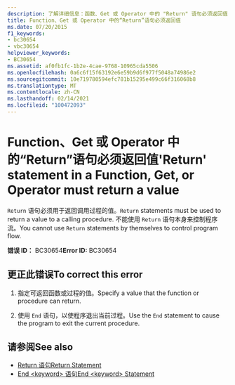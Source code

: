```yaml
---
description: 了解详细信息：函数、Get 或 Operator 中的 "Return" 语句必须返回值
title: Function、Get 或 Operator 中的“Return”语句必须返回值
ms.date: 07/20/2015
f1_keywords:
- bc30654
- vbc30654
helpviewer_keywords:
- BC30654
ms.assetid: af0fb1fc-1b2e-4cae-9768-10965cda5506
ms.openlocfilehash: 0a6c6f15f63192e6e59b9d6f977f5048a74986e2
ms.sourcegitcommit: 10e719780594efc781b15295e499c66f316068b8
ms.translationtype: MT
ms.contentlocale: zh-CN
ms.lasthandoff: 02/14/2021
ms.locfileid: "100472093"
---
```

# <a name="return-statement-in-a-function-get-or-operator-must-return-a-value"></a><span data-ttu-id="037e3-103">Function、Get 或 Operator 中的“Return”语句必须返回值</span><span class="sxs-lookup"><span data-stu-id="037e3-103">'Return' statement in a Function, Get, or Operator must return a value</span></span>

<span data-ttu-id="037e3-104">`Return` 语句必须用于返回调用过程的值。</span><span class="sxs-lookup"><span data-stu-id="037e3-104">`Return` statements must be used to return a value to a calling procedure.</span></span> <span data-ttu-id="037e3-105">不能使用 `Return` 语句本身来控制程序流。</span><span class="sxs-lookup"><span data-stu-id="037e3-105">You cannot use `Return` statements by themselves to control program flow.</span></span>  
  
 <span data-ttu-id="037e3-106">**错误 ID：** BC30654</span><span class="sxs-lookup"><span data-stu-id="037e3-106">**Error ID:** BC30654</span></span>  
  
## <a name="to-correct-this-error"></a><span data-ttu-id="037e3-107">更正此错误</span><span class="sxs-lookup"><span data-stu-id="037e3-107">To correct this error</span></span>  
  
1. <span data-ttu-id="037e3-108">指定可返回函数或过程的值。</span><span class="sxs-lookup"><span data-stu-id="037e3-108">Specify a value that the function or procedure can return.</span></span>  
  
2. <span data-ttu-id="037e3-109">使用 `End` 语句，以使程序退出当前过程。</span><span class="sxs-lookup"><span data-stu-id="037e3-109">Use the `End` statement to cause the program to exit the current procedure.</span></span>  
  
## <a name="see-also"></a><span data-ttu-id="037e3-110">请参阅</span><span class="sxs-lookup"><span data-stu-id="037e3-110">See also</span></span>

- [<span data-ttu-id="037e3-111">Return 语句</span><span class="sxs-lookup"><span data-stu-id="037e3-111">Return Statement</span></span>](../language-reference/statements/return-statement.md)
- [<span data-ttu-id="037e3-112">End \<keyword> 语句</span><span class="sxs-lookup"><span data-stu-id="037e3-112">End \<keyword> Statement</span></span>](../language-reference/statements/end-keyword-statement.md)
